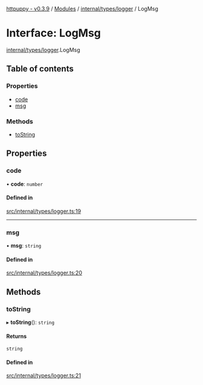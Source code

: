 [httpuppy - v0.3.9](../README.md) / [Modules](../modules.md) / [internal/types/logger](../modules/internal_types_logger.md) / LogMsg

# Interface: LogMsg

[internal/types/logger](../modules/internal_types_logger.md).LogMsg

## Table of contents

### Properties

- [code](internal_types_logger.LogMsg.md#code)
- [msg](internal_types_logger.LogMsg.md#msg)

### Methods

- [toString](internal_types_logger.LogMsg.md#tostring)

## Properties

### code

• **code**: `number`

#### Defined in

[src/internal/types/logger.ts:19](https://github.com/abschill/httpuppy/blob/2a31667/src/internal/types/logger.ts#L19)

___

### msg

• **msg**: `string`

#### Defined in

[src/internal/types/logger.ts:20](https://github.com/abschill/httpuppy/blob/2a31667/src/internal/types/logger.ts#L20)

## Methods

### toString

▸ **toString**(): `string`

#### Returns

`string`

#### Defined in

[src/internal/types/logger.ts:21](https://github.com/abschill/httpuppy/blob/2a31667/src/internal/types/logger.ts#L21)
